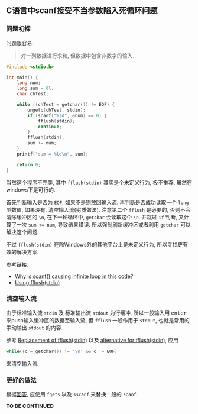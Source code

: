 ## C语言中scanf接受不当参数陷入死循环问题

### 问题初探

问题很容易:

> 对一列数据进行求和, 但数据中包含非数字的输入.

```c
#include <stdio.h>

int main() {
    long num;
    long sum = 0l;
    char chTest;

    while ((chTest = getchar()) != EOF) {
        ungetc(chTest, stdin);
        if (scanf("%ld", &num) == 0) {
            fflush(stdin);
            continue;
        }
        fflush(stdin);
        sum += num;
    }
    printf("sum = %ld\n", sum);

    return 0;
}
```

当然这个程序不完美, 其中 `fflush(stdin)` 其实是个未定义行为,
极不推荐, 虽然在windows下是可行的.

首先判断输入是否为 `EOF`, 如果不是则放回输入流.
再判断是否成功读取一个 `long` 型数值, 如果没有, 清空输入流(劣质做法).
注意第二个 `fflush` 是必要的, 否则不会清除缓冲区的 `\n`,
在下一轮循环中, `getchar` 会读取这个 `\n`, 并跳过 `if` 判断,
又计算了一次 `sum += num`, 导致结果错误. 所以强制刷新缓冲区或者利用 `getchar`
可以解决这个问题.

不过 `fflush(stdin)` 在除Windows外的其他平台上是未定义行为,
所以寻找更有效的解决方案.

参考链接: 

- [Why is scanf() causing infinite loop in this code?](https://stackoverflow.com/questions/1716013/why-is-scanf-causing-infinite-loop-in-this-code)
- [Using fflush(stdin)](https://stackoverflow.com/questions/2979209/using-fflushstdin)


### 清空输入流

由于标准输入流 `stdin` 及 标准输出流 `stdout` 为行缓冲,
所以一般输入用 <kbd>enter</kbd> 来push输入缓冲区的数据至输入流,
但 `fflush` 一般作用于 `stdout`, 也就是常用的手动输出 `stdout` 的内容.

参考
[Replacement of fflush(stdin)](https://stackoverflow.com/questions/6277370/replacement-of-fflushstdin)
以及
[alternative for fflush(stdin)](https://cboard.cprogramming.com/c-programming/50037-alternative-fflush-stdin.html),
应用

```c
while((c = getchar()) != '\n' && c != EOF)
```

来清空输入流.

### 更好的做法

根据[回答](https://stackoverflow.com/a/6277391/4154610),
应使用 `fgets` 以及 `sscanf` 来替换一般的 `scanf`.

**TO BE CONTINUED**
